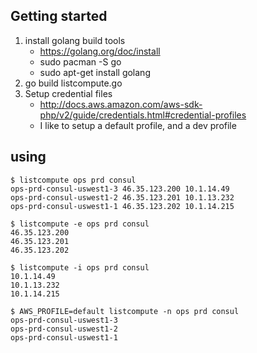 ## Getting started
1. install golang build tools
    * https://golang.org/doc/install
    * sudo pacman -S go
    * sudo apt-get install golang
2. go build listcompute.go
3. Setup credential files
    * http://docs.aws.amazon.com/aws-sdk-php/v2/guide/credentials.html#credential-profiles
    * I like to setup a default profile, and a dev profile


## using
```
$ listcompute ops prd consul
ops-prd-consul-uswest1-3 46.35.123.200 10.1.14.49
ops-prd-consul-uswest1-2 46.35.123.201 10.1.13.232
ops-prd-consul-uswest1-1 46.35.123.202 10.1.14.215

$ listcompute -e ops prd consul
46.35.123.200
46.35.123.201
46.35.123.202

$ listcompute -i ops prd consul
10.1.14.49
10.1.13.232
10.1.14.215

$ AWS_PROFILE=default listcompute -n ops prd consul
ops-prd-consul-uswest1-3
ops-prd-consul-uswest1-2
ops-prd-consul-uswest1-1
```
